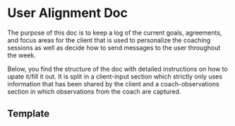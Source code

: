 # User Alignment Doc
The purpose of this doc is to keep a log of the current goals, agreements, and focus areas for the client that is used to personalize the coaching sessions as well as decide how to send messages to the user throughout the week.

Below, you find the structure of the doc with detailed instructions on how to upate it/fill it out. It is split in a client-input section which strictly only uses information that has been shared by the client and a coach-observations section in which observations from the coach are captured.

## Template
<template>

<client-input>
<objective>
Current objective in the client's words (time horizon of >1 month, more focussed on the general direction of the client)
</objective>

<main-focus>
Current goal: specific, measurable, time-bound.
Why it matters: the core motivator driving this goal.
Success criteria: what observable outcome tells us we've succeeded?
</main-focus>

<planned-actions>
how does the client plan on achieving the main focus/objective?
</planned-actions>

<tasks>
what tasks did the client agree to? by what deadline? make sure to always add deadlines in the format YYYY-MM-DD.
<tasks>

<habits>
what habits does the habit want to change or cultivate? why?
<habits>

</client-input>


<coach-observations>
<current-reality>
Where they are today: Brief snapshot vs. the goal.
Key metrics: Numbers or qualitative markers that matter.
Recent win: Most significant progress made.
Recent setback: Biggest challenge or obstacle encountered.
</current-reality>

<what-drives-them>
Core motivators: What energizes and excites them.
Values in action: Top 2-3 values that guide their decisions.
Peak performance: When and how they do their best work.
</what-drives-them>

<what-stops-them>
Main external blocker: Biggest external obstacle.
Main internal blocker: Primary limiting belief or fear.
Trigger situations: Specific circumstances that derail progress.
Negative self-talk: Key phrases they use against themselves.
</what-stops-them>

<strengths-to-leverage>
Natural strengths: What they excel at without effort.
Past successes: How they've overcome similar challenges before.
Available resources: People, tools, or assets they can tap into.
</strengths-to-leverage>

<coaching-intel>
What works: Proven strategies and approaches for this client.
What doesn't work: Approaches that have failed or backfired.
Breakthrough moments: Key insights or turning points.
AI response patterns: How they typically engage with coaching messages.
</coaching-intel>   
<coach-observations>
</template>
